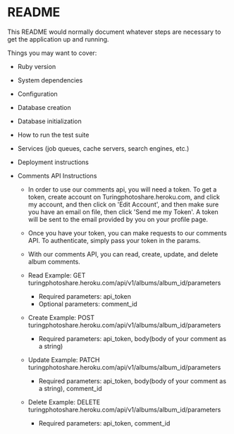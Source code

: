 # README

This README would normally document whatever steps are necessary to get the
application up and running.

Things you may want to cover:

* Ruby version

* System dependencies

* Configuration

* Database creation

* Database initialization

* How to run the test suite

* Services (job queues, cache servers, search engines, etc.)

* Deployment instructions

* Comments API Instructions
  * In order to use our comments api, you will need a token. To get a token, create account on Turingphotoshare.heroku.com, and click my account, and then click on 'Edit Account', and then make sure you have an email on file, then click 'Send me my Token'. A token will be sent to the email provided by you on your profile page.

  * Once you have your token, you can make requests to our comments API. To authenticate, simply pass your token in the params.

  * With our comments API, you can read, create, update, and delete album comments.

  * Read Example: GET turingphotoshare.heroku.com/api/v1/albums/album_id/parameters
    * Required parameters: api_token
    * Optional parameters: comment_id

  * Create Example: POST turingphotoshare.heroku.com/api/v1/albums/album_id/parameters
    * Required parameters: api_token, body(body of your comment as a string)

  * Update Example: PATCH turingphotoshare.heroku.com/api/v1/albums/album_id/parameters
    * Required parameters: api_token, body(body of your comment as a string), comment_id

  * Delete Example: DELETE turingphotoshare.heroku.com/api/v1/albums/album_id/parameters
    * Required parameters: api_token, comment_id
